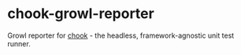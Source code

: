 chook-growl-reporter
===============================

Growl reporter for [chook](https://github.com/markdalgleish/chook) - the headless, framework-agnostic unit test runner.
